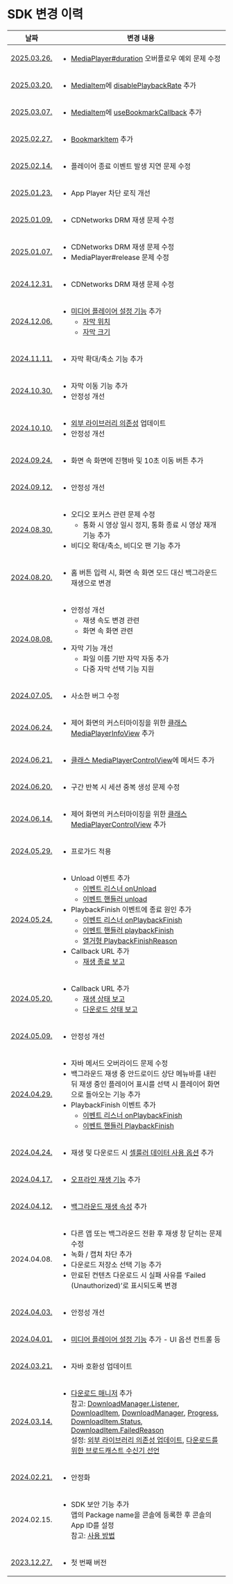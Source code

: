 # SDK 변경 이력

| 날짜 | 변경 내용 |
|:--:|--|
|[2025.03.26.](https://app.playnplay.com/sdks/2025-03-26/NPlayerSDK-android.zip)|<ul><li>[MediaPlayer#duration](../interface/media-player/home.html#duration) 오버플로우 예외 문제 수정</li></ul>|
|[2025.03.20.](https://app.playnplay.com/sdks/2025-03-20/NPlayerSDK-android.zip)|<ul><li>[MediaItem](../class/media-item/home.md)에 [disablePlaybackRate](../class/media-item/home.html#disableplaybackrate) 추가</li></ul>|
|[2025.03.07.](https://app.playnplay.com/sdks/2025-03-07/NPlayerSDK-android.zip)|<ul><li>[MediaItem](../class/media-item/home.md)에 [useBookmarkCallback](../class/media-item/home.html#usebookmarkcallback) 추가</li></ul>|
|[2025.02.27.](https://app.playnplay.com/sdks/2025-02-26/NPlayerSDK-android.zip)|<ul><li>[BookmarkItem](../class/bookmark-item/home.md) 추가</li></ul>|
|[2025.02.14.](https://app.playnplay.com/sdks/2025-02-14/NPlayerSDK-android.zip)|<ul><li>플레이어 종료 이벤트 발생 지연 문제 수정</li></ul>|
|[2025.01.23.](https://app.playnplay.com/sdks/2025-01-23/NPlayerSDK-android.zip)|<ul><li>App Player 차단 로직 개선</li></ul>|
|[2025.01.09.](https://app.playnplay.com/sdks/2025-01-09/NPlayerSDK-android.zip)|<ul><li>CDNetworks DRM 재생 문제 수정</li></ul>|
|[2025.01.07.](https://app.playnplay.com/sdks/2025-01-07/NPlayerSDK-android.zip)|<ul><li>CDNetworks DRM 재생 문제 수정</li><li>MediaPlayer#release 문제 수정</li></ul>|
|[2024.12.31.](https://app.playnplay.com/sdks/2024-12-31/NPlayerSDK-android.zip)|<ul><li>CDNetworks DRM 재생 문제 수정</li></ul>|
|[2024.12.06.](https://app.playnplay.com/sdks/2024-12-06/NPlayerSDK-android.zip)|<ul><li>[미디어 플레이어 설정 기능](../class/media-player-activity-configuration/home.md#mediaplayeractivityconfiguration) 추가<ul><li>[자막 위치](../class/media-player-activity-configuration/home.md#mediaplayeractivityconfiguration#subtitletextposition)</li><li>[자막 크기](../class/media-player-activity-configuration/home.md#mediaplayeractivityconfiguration#subtitletextsize)</li></ul></li></ul>|
|[2024.11.11.](https://app.playnplay.com/sdks/2024-11-11/NPlayerSDK-android.zip)|<ul><li>자막 확대/축소 기능 추가</li></ul>|
|[2024.10.30.](https://app.playnplay.com/sdks/2024-10-30/NPlayerSDK-android.zip)|<ul><li>자막 이동 기능 추가</li><li>안정성 개선</li></ul>|
|[2024.10.10.](https://app.playnplay.com/sdks/2024-10-10/NPlayerSDK-android.zip)|<ul><li>[외부 라이브러리 의존성](../how-to-set/project-settings.md#외부-라이브러리-의존성-추가) 업데이트</li><li>안정성 개선</li></ul>|
|[2024.09.24.](https://app.playnplay.com/sdks/2024-09-24/NPlayerSDK-android.zip)|<ul><li>화면 속 화면에 진행바 및 10초 이동 버튼 추가</li></ul>|
|[2024.09.12.](https://app.playnplay.com/sdks/2024-09-12/NPlayerSDK-android.zip)|<ul><li>안정성 개선</li></ul>|
|[2024.08.30.](https://app.playnplay.com/sdks/2024-08-30/NPlayerSDK-android.zip)|<ul><li>오디오 포커스 관련 문제 수정<ul><li>통화 시 영상 일시 정지, 통화 종료 시 영상 재개 기능 추가</li></ul></li><li>비디오 확대/축소, 비디오 팬 기능 추가</li></ul>|
|[2024.08.20.](https://app.playnplay.com/sdks/2024-08-20/NPlayerSDK-android.zip)|<ul><li>홈 버튼 입력 시, 화면 속 화면 모드 대신 백그라운드 재생으로 변경</li></ul>|
|[2024.08.08.](https://app.playnplay.com/sdks/2024-08-08/NPlayerSDK-android.zip)|<ul><li>안정성 개선<ul><li>재생 속도 변경 관련</li><li>화면 속 화면 관련</li></ul></li></ul><ul><li>자막 기능 개선<ul><li>파일 이름 기반 자막 자동 추가</li><li>다중 자막 선택 기능 지원</li></ul></li></ul>|
|[2024.07.05.](https://app.playnplay.com/sdks/2024-07-05/NPlayerSDK-android.zip)|<ul><li>사소한 버그 수정</li></ul>|
|[2024.06.24.](https://app.playnplay.com/sdks/2024-06-24/NPlayerSDK-android.zip)|<ul><li>제어 화면의 커스터마이징을 위한 [클래스 MediaPlayerInfoView](../class/media-player-info-view/home.md) 추가</li></ul>|
|[2024.06.21.](https://app.playnplay.com/sdks/2024-06-21/NPlayerSDK-android.zip)|<ul><li>[클래스 MediaPlayerControlView](../class/media-player-control-view/home.md)에 메서드 추가</li></ul>|
|[2024.06.20.](https://app.playnplay.com/sdks/2024-06-20/NPlayerSDK-android.zip)|<ul><li>구간 반복 시 세션 중복 생성 문제 수정</li></ul>|
|[2024.06.14.](https://app.playnplay.com/sdks/2024-06-14/NPlayerSDK-android.zip)|<ul><li>제어 화면의 커스터마이징을 위한 [클래스 MediaPlayerControlView](../class/media-player-control-view/home.md) 추가</li></ul>|
|[2024.05.29.](https://app.playnplay.com/sdks/2024-05-29/NPlayerSDK-android.zip)|<ul><li>프로가드 적용</li></ul>|
|[2024.05.24.](https://app.playnplay.com/sdks/2024-05-24/NPlayerSDK-android.zip)|<ul><li>Unload 이벤트 추가<ul><li>[이벤트 리스너 onUnload](../interface/event-listeners/home.md#onunload)</li><li>[이벤트 핸들러 unload](../class/event-handlers/home.md#unload)</li></ul><li>PlaybackFinish 이벤트에 종료 원인 추가<ul><li>[이벤트 리스너 onPlaybackFinish](../interface/event-listeners/home.md#onplaybackfinish)</li><li>[이벤트 핸들러 playbackFinish](../class/event-handlers/home.md#playbackfinish)</li><li>[열거형 PlaybackFinishReason](../enum/playback-finish-reason/home.md)</ul></li><li>Callback URL 추가<ul><li>[재생 종료 보고](../../callback-url/notify-playback-finish.md)</li></ul>|
|[2024.05.20.](https://app.playnplay.com/sdks/2024-05-20/NPlayerSDK-android.zip)|<ul><li>Callback URL 추가<ul><li>[재생 상태 보고](../../callback-url/notifiy-playback-status.md)</li><li>[다운로드 상태 보고](../../callback-url/notifiy-download-status.md)</li></ul></li></ul>|
|[2024.05.09.](https://app.playnplay.com/sdks/2024-05-09/NPlayerSDK-android.zip)|<ul><li>안정성 개선</li></ul>|
|[2024.04.29.](https://app.playnplay.com/sdks/2024-04-29/NPlayerSDK-android.zip)|<ul><li>자바 메서드 오버라이드 문제 수정</li><li>백그라운드 재생 중 안드로이드 상단 메뉴바를 내린 뒤 재생 중인 플레이어 표시를 선택 시 플레이어 화면으로 돌아오는 기능 추가</li><li>PlaybackFinish 이벤트 추가<ul><li>[이벤트 리스너 onPlaybackFinish](../interface/event-listeners/home.md#onplaybackfinish)</li><li>[이벤트 핸들러 PlaybackFinish](../class/event-handlers/home.md#playbackfinish)</li></ul></li></ul>|
|[2024.04.24.](https://app.playnplay.com/sdks/2024-04-24/NPlayerSDK-android.zip)|<ul><li>재생 및 다운로드 시 [셀룰러 데이터 사용 옵션](?search=android%20allowsCellularAccess) 추가</li></ul>|
|[2024.04.17.](https://app.playnplay.com/sdks/2024-04-17/NPlayerSDK-android.zip)|<ul><li>[오프라인 재생 기능](../class/media-item/home.md#withdrmconfiguration) 추가|
|[2024.04.12.](https://app.playnplay.com/sdks/2024-04-12/NPlayerSDK-android.zip)|<ul><li>[백그라운드 재생 속성](../class/media-player-activity-configuration/home.md#allowsbackgroundplayback) 추가</li></ul>|
|2024.04.08.|<ul><li>다른 앱 또는 백그라운드 전환 후 재생 창 닫히는 문제 수정</li><li>녹화 / 캡쳐 차단 추가</li><li>다운로드 저장소 선택 기능 추가</li><li>만료된 컨텐츠 다운로드 시 실패 사유를 ‘Failed (Unauthorized)’로 표시되도록 변경</li></ul> |
|[2024.04.03.](https://app.playnplay.com/sdks/2024-04-03/NPlayerSDK-android.zip)|<ul><li>안정성 개선</li></ul>|
|[2024.04.01.](https://app.playnplay.com/sdks/2024-04-01/NPlayerSDK-android.zip)|<ul><li>[미디어 플레이어 설정 기능](../class/media-player-activity-configuration/home.md#mediaplayeractivityconfiguration) 추가 - UI 옵션 컨트롤 등</li></ul> |
|[2024.03.21.](https://app.playnplay.com/sdks/2024-03-21/NPlayerSDK-android.zip)|<ul><li>자바 호환성 업데이트</li></ul>|
|[2024.03.14.](https://app.playnplay.com/sdks/2024-03-14/NPlayerSDK-android.zip)|<ul><li>[다운로드 매니저](../class/download-manager/home.md) 추가<br>참고: [DownloadManager.Listener](../interface/download-manager-listener/home.md), [DownloadItem](../class/download-item/home.md), [DownloadManager](../class/download-manager/home.md), [Progress](../class/download-item-progress/home.md), [DownloadItem.Status](../enum/download-item-status/home.md), [DownloadItem.FailedReason](../enum/download-item-failed-reason/home.md)<br>설정: [외부 라이브러리 의존성 업데이트](../how-to-set/project-settings.md#외부-라이브러리-의존성-추가), [다운로드를 위한 브로드캐스트 수신기 선언](../how-to-set/project-settings.md#다운로드를-위한-브로드캐스트-수신기-선언)</li></ul> |
|[2024.02.21.](https://app.playnplay.com/sdks/2024-02-21/NPlayerSDK-android.zip)|<ul><li>안정화</li></ul> |
|2024.02.15.|<ul><li>SDK 보안 기능 추가<br>앱의 Package name을 콘솔에 등록한 후 콘솔의 App ID를 설정<br>참고: [사용 방법](../how-to-use/home.md)</li></ul> |
|[2023.12.27.](https://drive.google.com/file/d/12KgHLEZWqxX7XTVV6TGZUXc1-HCPJNKS/view?usp=sharing)|<ul><li> 첫 번째 버전</li></ul>|
